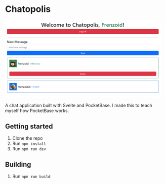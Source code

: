 # Chatopolis

<img src="./assets/chat.png">

A chat application built with Svelte and PocketBase.
I made this to teach myself how PocketBase works.

## Getting started

1. Clone the repo
2. Run `npm install`
3. Run `npm run dev`

## Building

1. Run `npm run build`


